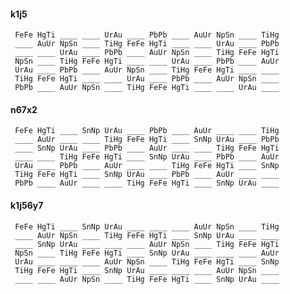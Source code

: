 

#### k1j5

     FeFe HgTi ____ ____ UrAu ____ PbPb ____ AuUr NpSn ____ TiHg 
     ____ AuUr NpSn ____ TiHg FeFe HgTi ____ ____ UrAu ____ PbPb 
     ____ ____ UrAu ____ PbPb ____ AuUr NpSn ____ TiHg FeFe HgTi 
     NpSn ____ TiHg FeFe HgTi ____ ____ UrAu ____ PbPb ____ AuUr 
     UrAu ____ PbPb ____ AuUr NpSn ____ TiHg FeFe HgTi ____ ____ 
     TiHg FeFe HgTi ____ ____ UrAu ____ PbPb ____ AuUr NpSn ____ 
     PbPb ____ AuUr NpSn ____ TiHg FeFe HgTi ____ ____ UrAu ____ 


#### n67x2

     FeFe HgTi ____ SnNp UrAu ____ PbPb ____ AuUr ____ ____ TiHg 
     ____ AuUr ____ ____ TiHg FeFe HgTi ____ SnNp UrAu ____ PbPb 
     ____ SnNp UrAu ____ PbPb ____ AuUr ____ ____ TiHg FeFe HgTi 
     ____ ____ TiHg FeFe HgTi ____ SnNp UrAu ____ PbPb ____ AuUr 
     UrAu ____ PbPb ____ AuUr ____ ____ TiHg FeFe HgTi ____ SnNp 
     TiHg FeFe HgTi ____ SnNp UrAu ____ PbPb ____ AuUr ____ ____ 
     PbPb ____ AuUr ____ ____ TiHg FeFe HgTi ____ SnNp UrAu ____ 


#### k1j56y7

     FeFe HgTi ____ SnNp UrAu ____ ____ ____ AuUr NpSn ____ TiHg 
     ____ AuUr NpSn ____ TiHg FeFe HgTi ____ SnNp UrAu ____ ____ 
     ____ SnNp UrAu ____ ____ ____ AuUr NpSn ____ TiHg FeFe HgTi 
     NpSn ____ TiHg FeFe HgTi ____ SnNp UrAu ____ ____ ____ AuUr 
     UrAu ____ ____ ____ AuUr NpSn ____ TiHg FeFe HgTi ____ SnNp 
     TiHg FeFe HgTi ____ SnNp UrAu ____ ____ ____ AuUr NpSn ____ 
     ____ ____ AuUr NpSn ____ TiHg FeFe HgTi ____ SnNp UrAu ____ 


